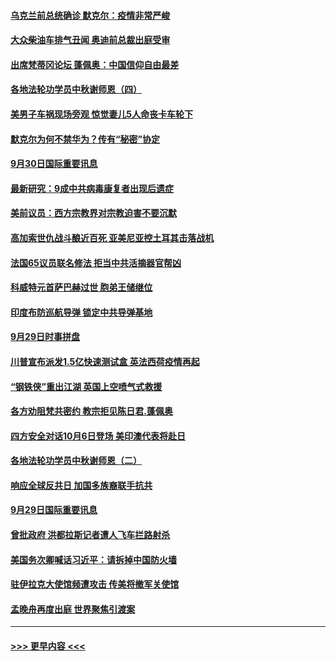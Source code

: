 #### [乌克兰前总统确诊 默克尔：疫情非常严峻](../pages/prog202/a102952822.md?t=10010302) 
#### [大众柴油车排气丑闻 奥迪前总裁出庭受审](../pages/prog202/a102952844.md?t=10010302) 
#### [出席梵蒂冈论坛 蓬佩奥：中国信仰自由最差](../pages/prog202/a102952817.md?t=10010302) 
#### [各地法轮功学员中秋谢师恩（四）](../pages/prog202/a102952733.md?t=10010302) 
#### [美男子车祸现场旁观 惊觉妻儿5人命丧卡车轮下](../pages/prog202/a102952579.md?t=10010302) 
#### [默克尔为何不禁华为？传有“秘密”协定](../pages/prog202/a102952592.md?t=10010302) 
#### [9月30日国际重要讯息](../pages/prog202/a102952593.md?t=10010302) 
#### [最新研究：9成中共病毒康复者出现后遗症](../pages/prog202/a102952442.md?t=10010302) 
#### [美前议员：西方宗教界对宗教迫害不要沉默](../pages/prog202/a102952378.md?t=10010302) 
#### [高加索世仇战斗酿近百死 亚美尼亚控土耳其击落战机](../pages/prog202/a102952335.md?t=10010302) 
#### [法国65议员联名修法 拒当中共活摘器官帮凶](../pages/prog202/a102952175.md?t=10010302) 
#### [科威特元首萨巴赫过世 胞弟王储继位](../pages/prog202/a102952319.md?t=10010302) 
#### [印度布防巡航导弹 锁定中共导弹基地](../pages/prog202/a102952310.md?t=10010302) 
#### [9月29日时事拼盘](../pages/prog202/a102952153.md?t=10010302) 
#### [川普宣布派发1.5亿快速测试盒 英法西荷疫情再起](../pages/prog202/a102951950.md?t=10010302) 
#### [“钢铁侠”重出江湖 英国上空喷气式救援](../pages/prog202/a102952122.md?t=10010302) 
#### [各方劝阻梵共密约 教宗拒见陈日君.蓬佩奥](../pages/prog202/a102951928.md?t=10010302) 
#### [四方安全对话10月6日登场 美印澳代表将赴日](../pages/prog202/a102951959.md?t=10010302) 
#### [各地法轮功学员中秋谢师恩（二）](../pages/prog202/a102951935.md?t=10010302) 
#### [响应全球反共日 加国多族裔联手抗共](../pages/prog202/a102951896.md?t=10010302) 
#### [9月29日国际重要讯息](../pages/prog202/a102951715.md?t=10010302) 
#### [曾批政府 洪都拉斯记者遭人飞车拦路射杀](../pages/prog202/a102951599.md?t=10010302) 
#### [美国务次卿喊话习近平：请拆掉中国防火墙](../pages/prog202/a102951426.md?t=10010302) 
#### [驻伊拉克大使馆频遭攻击 传美将撤军关使馆](../pages/prog202/a102951586.md?t=10010302) 
#### [孟晚舟再度出庭 世界聚焦引渡案](../pages/prog202/a102951590.md?t=10010302) 

----
#### [ >>> 更早内容 <<< ](../indexes/prog202-earlier.md)
